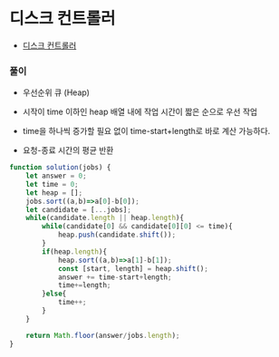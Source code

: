 # 디스크 컨트롤러
 - [디스크 컨트롤러](https://programmers.co.kr/learn/courses/30/lessons/42627)


### 풀이
  - 우선순위 큐 (Heap)
  - 시작이 time 이하인 heap 배열 내에 작업 시간이 짧은 순으로 우선 작업
  - time을 하나씩 증가할 필요 없이 time-start+length로 바로 계산 가능하다.

  - 요청-종료 시간의 평균 반환


  ```javascript
  function solution(jobs) {
      let answer = 0;
      let time = 0;
      let heap = [];
      jobs.sort((a,b)=>a[0]-b[0]);
      let candidate = [...jobs];
      while(candidate.length || heap.length){
          while(candidate[0] && candidate[0][0] <= time){
              heap.push(candidate.shift());
          }
          if(heap.length){
              heap.sort((a,b)=>a[1]-b[1]);
              const [start, length] = heap.shift();
              answer += time-start+length;
              time+=length;
          }else{
              time++;
          }
      }

      return Math.floor(answer/jobs.length);
  }
  ```